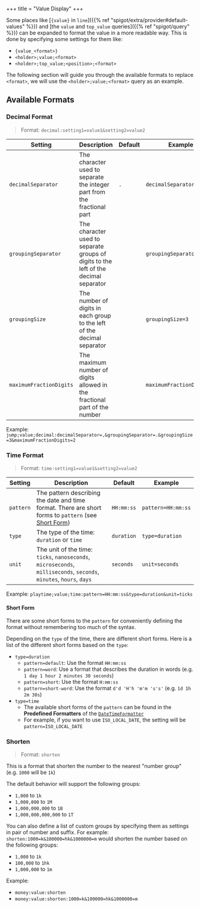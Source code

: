 +++
title = "Value Display"
+++

Some places like [`{value}` in `line`]({{% ref "spigot/extra/provider#default-values" %}}) and [the `value` and `top_value` queries]({{% ref "spigot/query" %}}) can be expanded to format the value in a more readable way. This is done by specifying some settings for them like:

- `{value_<format>}`
- `<holder>;value;<format>`
- `<holder>;top_value;<position>;<format>`

The following section will guide you through the available formats to replace `<format>`, we will use the `<holder>;value;<format>` query as an example.

## Available Formats

### Decimal Format

> Format: `decimal:setting1=value1&setting2=value2`

| Setting | Description | Default | Example |
| --- | --- | --- | --- |
| `decimalSeparator` | The character used to separate the integer part from the fractional part | `.` | `decimalSeparator=.` |
| `groupingSeparator` | The character used to separate groups of digits to the left of the decimal separator | | `groupingSeparator=,` |
| `groupingSize` | The number of digits in each group to the left of the decimal separator | | `groupingSize=3` |
| `maximumFractionDigits` | The maximum number of digits allowed in the fractional part of the number | | `maximumFractionDigits=2` |

Example: `jump;value;decimal:decimalSeparator=,&groupingSeparator=.&groupingSize=3&maximumFractionDigits=2`

### Time Format

> Format: `time:setting1=value1&setting2=value2`

| Setting | Description | Default | Example |
| --- | --- | --- | --- |
| `pattern` | The pattern describing the date and time format. There are short forms to `pattern` (see [Short Form](#short-form)) | `HH:mm:ss` | `pattern=HH:mm:ss` |
| `type` | The type of the time: `duration` or `time` | `duration` | `type=duration` |
| `unit` | The unit of the time: `ticks`, `nanoseconds`, `microseconds`, `milliseconds`, `seconds`, `minutes`, `hours`, `days` | `seconds` | `unit=seconds` |

Example: `playtime;value;time:pattern=HH:mm:ss&type=duration&unit=ticks`

#### Short Form

There are some short forms to the `pattern` for conveniently defining the format without remembering too much of the syntax.

Depending on the `type` of the time, there are different short forms. Here is a list of the different short forms based on the `type`:
- `type=duration`
  - `pattern=default`: Use the format `HH:mm:ss`
  - `pattern=word`: Use a format that describes the duration in words (e.g. `1 day 1 hour 2 minutes 30 seconds`)
  - `pattern=short`: Use the format `H:mm:ss`
  - `pattern=short-word`: Use the format `d'd 'H'h 'm'm 's's'` (e.g. `1d 1h 2m 30s`)
- `type=time`
  - The available short forms of the `pattern` can be found in the **Predefined Formatters** of the [`DateTimeFormatter`](https://docs.oracle.com/javase/8/docs/api/java/time/format/DateTimeFormatter.html)
  - For example, if you want to use `ISO_LOCAL_DATE`, the setting will be `pattern=ISO_LOCAL_DATE`

### Shorten

> Format: `shorten`

This is a format that shorten the number to the nearest "number group" (e.g. `1000` will be `1k`)

The default behavior will support the following groups:
- `1,000` to `1k`
- `1,000,000` to `1M`
- `1,000,000,000` to `1B`
- `1,000,000,000,000` to `1T`

You can also define a list of custom groups by specifying them as settings in pair of number and suffix.
For example: `shorten:1000=k&100000=hk&1000000=m` would shorten the number based on the following groups:
- `1,000` to `1k`
- `100,000` to `1hk`
- `1,000,000` to `1m`

Example:
- `money:value:shorten`
- `money:value:shorten:1000=k&100000=hk&1000000=m`
